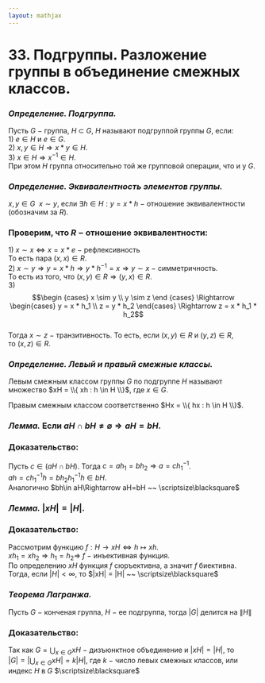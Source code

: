 ```yaml
---  
layout: mathjax  
---  
```

  
# 33. Подгруппы. Разложение группы в объединение смежных классов.  
  
### *Определение. Подгруппа.*  
Пусть $G~-$ группа, $H$ $\subset$ $G$, $H$ называют подгруппой группы $G$, если:  
$1)$ $e \in H$  и $e\in G$.  
$2)$ $x, y \in H\Rightarrow x * y \in H$.  
$3)$ $x \in H\Rightarrow x^{-1} \in H$.  
При этом $H$ группа относительно той же групповой операции, что и у $G$.  
  
### *Определение. Эквивалентность элементов группы.*  
$x, y \in G ~~ x\sim y$, если $\exists h \in H: y = x * h~-~$отношение эквивалентности (обозначим за $R$).  
  
### Проверим, что $R~-~$отношение эквивалентности:  
$1)$ $x \sim x\Leftrightarrow x=x * e~-~$рефлексивность  
То есть пара $(x,x)\in R$.  
$2)$ $x \sim y\Rightarrow y = x * h \Rightarrow y * h^{-1} = x\Rightarrow y \sim x~-~$симметричность.  
То есть из того, что $(x,y)\in R \Rightarrow (y,x)\in R$.  
$3)$ $$\begin {cases} x \sim y \\ y \sim z \end {cases} \Rightarrow  \begin{cases}  
y = x * h_1  
\\  
 z = y * h_2  
\end{cases} \Rightarrow z = x * h_1 * h_2$$  
Тогда $x \sim z~-~$транзитивность. То есть, если $(x,y)\in R$ и $(y,z)\in R$,  
то $(x,z)\in R$.  
  
### *Определение. Левый и правый смежные классы.*  
Левым смежным классом группы $G$ по подгруппе $H$ называют множество $xH = \\{ xh : h \in H \\}$, где $x\in G$.  
  
Правым смежным классом соответственно $Hx = \\{ hx : h \in H \\}$.  
  
### *Лемма.* Если $aH\cap bH\ne\varnothing\Rightarrow aH=bH.$  
  
### Доказательство:  
Пусть $с\in (aH\cap bH)$. Тогда $с=ah_1=bh_2\Rightarrow a=ch_1^{-1}$.  
$ah=ch_1^{-1}h=bh_2h_1^{-1}h\in bH$.  
Аналогично $bh\in aH\Rightarrow aH=bH ~~ \scriptsize\blacksquare$  
  
### *Лемма.* $|xH|=|H|.$  
  
### Доказательство:  
Рассмотрим функцию $f: H \to xH\Leftrightarrow h \mapsto xh$.  
$xh_1 = xh_2 \Rightarrow h_1 = h_2 \Rightarrow$ $f~-$ инъективная функция.  
По определению $xH$ функция $f$ сюръективна, а значит $f$  биективна.  
Тогда, если $|H| < \infty,$ то  $|xH| = |H| ~~ \scriptsize\blacksquare$  
  
### *Теорема Лагранжа.*  
Пусть $G$  $-$ конченая группа, $H$ $-$ ее подгруппа, тогда $|G|$ делится на $\|H\|$  
  
### Доказательство:  
Так как $G = \displaystyle\bigcup_{x\in G} xH~-~$дизъюнктное объединение и $|xH| = |H|$, то  
$|G|=\Big|\displaystyle\bigcup_{x\in G} xH\Big|=k|H|$, где $k~-~$число левых смежных классов, или индекс $H$ в $G$  $\scriptsize\blacksquare$  
